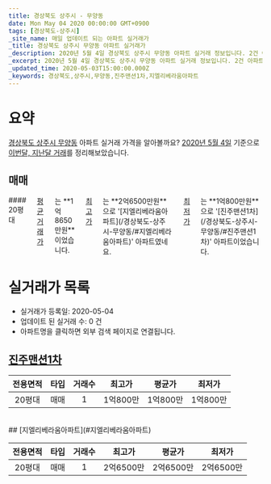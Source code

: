 ```yaml
---
title: 경상북도 상주시 - 무양동
date: Mon May 04 2020 00:00:00 GMT+0900
tags: [경상북도-상주시]
_site_name: 매일 업데이트 되는 아파트 실거래가
_title: 경상북도 상주시 무양동 아파트 실거래가
_description: 2020년 5월 4일 경상북도 상주시 무양동 아파트 실거래 정보입니다. 2건 아파트 정보가 있습니다.
_excerpt: 2020년 5월 4일 경상북도 상주시 무양동 아파트 실거래 정보입니다. 2건 아파트 정보가 있습니다.
_updated_time: 2020-05-03T15:00:00.000Z
_keywords: 경상북도,상주시,무양동,진주맨션1차,지엘리베라움아파트
---
```





# 요약
<ins>경상북도 상주시 무양동</ins> 아파트 실거래 가격을 알아볼까요? <ins>2020년 5월 4일</ins> 기준으로 <ins>이번달, 지난달 거래</ins>를 정리해보았습니다.

## 매매
<div class="container">
<div class="twelve columns" markdown="1">
#### 20평대
<ins>평균 거래가</ins>는 **1억8650만원**이었습니다. <ins>최고가</ins>는 **2억6500만원**으로 '[지엘리베라움아파트](/경상북도-상주시-무양동/#지엘리베라움아파트)' 아파트였네요. <ins>최저가</ins>는 **1억800만원**으로 '[진주맨션1차](/경상북도-상주시-무양동/#진주맨션1차)' 아파트이었습니다.
</div>
</div>



# 실거래가 목록
- 실거래가 등록일: 2020-05-04
- 업데이트 된 실거래 수: 0 건
- 아파트명을 클릭하면 외부 검색 페이지로 연결됩니다.

## [진주맨션1차](#진주맨션1차)

|전용면적|타입|거래수|최고가|평균가|최저가|
|:---:|:---:|:---:|:---:|:---:|:---:|
|20평대|<span class="deal-type-1">매매</span>|1|1억800만|1억800만|1억800만|

<br/>
## [지엘리베라움아파트](#지엘리베라움아파트)

|전용면적|타입|거래수|최고가|평균가|최저가|
|:---:|:---:|:---:|:---:|:---:|:---:|
|20평대|<span class="deal-type-1">매매</span>|1|2억6500만|2억6500만|2억6500만|

<br/>



